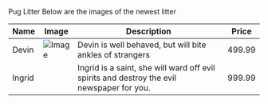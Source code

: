 Pug Litter
Below are the images of the newest litter

Name | Image | Description | Price
---- | ----- | ----------- | -----
Devin | ![Image](Images/BrownPug.jpg?raw=true) | Devin is well behaved, but will bite ankles of strangers | 499.99
Ingrid |     | Ingrid is a saint, she will ward off evil spirits and destroy the evil newspaper for you. | 999.99
